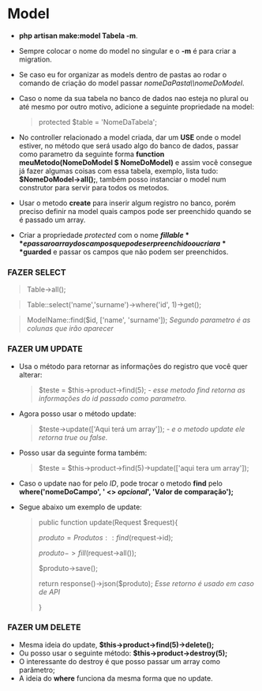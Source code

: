 # Model
-   **php artisan make:model Tabela -m**.
-   Sempre colocar o nome do model no singular e o **-m** é para criar a migration.
-   Se caso eu for organizar as models dentro de pastas ao rodar o comando de criação do model passar *nomeDaPasta\\\nomeDoModel*.
-   Caso o nome da sua tabela no banco de dados nao esteja no plural ou até mesmo por outro motivo, adicione a seguinte propriedade na model: 

	> protected $table = 'NomeDaTabela';

-   No controller relacionado a model criada, dar um **USE** onde o model estiver, no método que será usado algo do banco de dados, passar como parametro da seguinte forma **function meuMetodo(NomeDoModel  $ NomeDoModel)** e assim você consegue já fazer algumas coisas com essa tabela, exemplo, lista tudo: **$NomeDoModel->all();**, também posso instanciar o model num construtor para servir para todos os metodos. 
-   Usar o metodo **create** para inserir algum registro no banco, porém preciso definir na model quais campos pode ser preenchido quando se é passado um array.  
-   Criar a propriedade *protected* com o nome **$fillable** e passar o array dos campos que pode ser preenchido ou criar a **$guarded** e passar os campos que não podem ser preenchidos.  
    
  ### FAZER SELECT  
  > Table->all();
  
  > Table::select('name','surname')->where('id', 1)->get();
  
  > ModelName::find($id, ['name', 'surname']); *Segundo parametro é as colunas que irão aparecer*
  

  ### FAZER UM UPDATE

-   Usa o método para retornar as informações do registro que você quer alterar:  
    > $teste = $this->product->find(5); - *esse metodo find retorna as informações do id passado como parametro.*
    
-   Agora posso usar o método update: 
	>$teste->update(['Aqui terá um array']); - *e o metodo update ele retorna true ou false.*  
    
-   Posso usar da seguinte forma também: 
	>$teste = $this->product->find(5)->update(['aqui tera um array']);  
	
-   Caso o update nao for pelo *ID*, pode trocar o metodo **find** pelo **where('nomeDoCampo', ' <> *opcional*', 'Valor de comparação');**

-   Segue abaixo um exemplo de update:

	> public function update(Request $request){
	>
	> $produto = Produtos::find($request->id);
	>
	>$produto->fill($request->all());
	>	
	>$produto->save();
	>
	>return response()->json($produto); *Esse retorno é usado em caso de API*
	>
	>}
    
  ### FAZER UM DELETE  

-   Mesma ideia do update,  **$this->product->find(5)->delete();**  
-   Ou posso usar o seguinte método: **$this->product->destroy(5);**
-   O interessante do destroy é que posso passar um array como parâmetro;  
-   A ideia do **where** funciona da mesma forma que no update.
